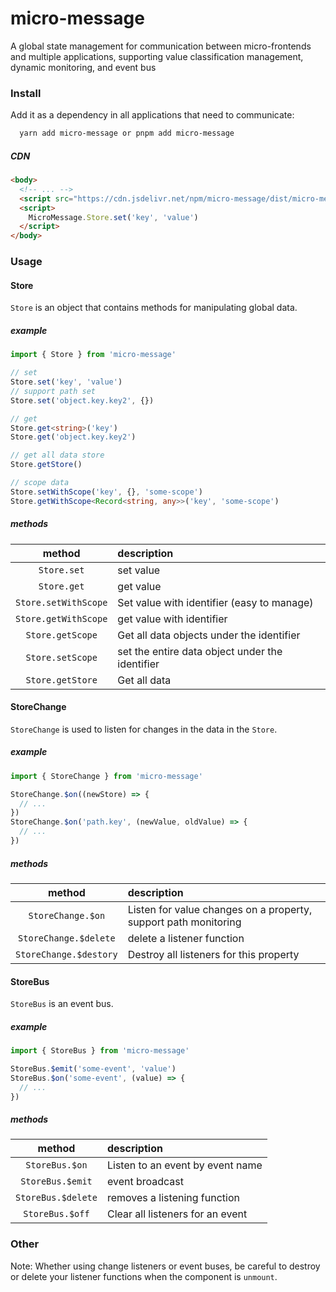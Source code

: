 # micro-message

A global state management for communication between micro-frontends and multiple applications, supporting value classification management, dynamic monitoring, and event bus

### Install

Add it as a dependency in all applications that need to communicate:

```bash
  yarn add micro-message or pnpm add micro-message
````

##### CDN

```html
<body>
  <!-- ... -->
  <script src="https://cdn.jsdelivr.net/npm/micro-message/dist/micro-message.min.js"></script>
  <script>
    MicroMessage.Store.set('key', 'value')
  </script>
</body>
````

### Usage

#### Store

`Store` is an object that contains methods for manipulating global data.

##### example

```ts
import { Store } from 'micro-message'

// set
Store.set('key', 'value')
// support path set
Store.set('object.key.key2', {})

// get
Store.get<string>('key')
Store.get('object.key.key2')

// get all data store
Store.getStore()

// scope data
Store.setWithScope('key', {}, 'some-scope')
Store.getWithScope<Record<string, any>>('key', 'some-scope')
````

##### methods

| method | description |
| :-------------------: | :------------------------- |
| `Store.set` | set value |
| `Store.get` | get value |
| `Store.setWithScope` | Set value with identifier (easy to manage) |
| `Store.getWithScope` | get value with identifier |
| `Store.getScope` | Get all data objects under the identifier |
| `Store.setScope` | set the entire data object under the identifier |
| `Store.getStore` | Get all data |

#### StoreChange

`StoreChange` is used to listen for changes in the data in the `Store`.

##### example

```ts
import { StoreChange } from 'micro-message'

StoreChange.$on((newStore) => {
  // ...
})
StoreChange.$on('path.key', (newValue, oldValue) => {
  // ...
})
````

##### methods

| method | description |
| :--------------------------------: | :--------------------------------------------- |
| `StoreChange.$on` | Listen for value changes on a property, support path monitoring |
| `StoreChange.$delete` | delete a listener function |
| `StoreChange.$destory` | Destroy all listeners for this property |

#### StoreBus

`StoreBus` is an event bus.

##### example

```ts
import { StoreBus } from 'micro-message'

StoreBus.$emit('some-event', 'value')
StoreBus.$on('some-event', (value) => {
  // ...
})
````

##### methods

| method | description |
| :----------------: | :------------------------- |
| `StoreBus.$on` | Listen to an event by event name |
| `StoreBus.$emit` | event broadcast |
| `StoreBus.$delete` | removes a listening function |
| `StoreBus.$off` | Clear all listeners for an event |

### Other

Note: Whether using change listeners or event buses, be careful to destroy or delete your listener functions when the component is `unmount`.